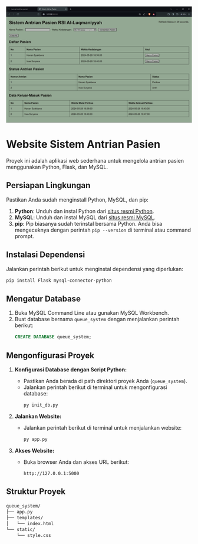 ![alt text](https://github.com/masrupin/antrian_pasien/blob/main/Screenshot%202024-05-28%20184018.png?raw=true)
# Website Sistem Antrian Pasien

Proyek ini adalah aplikasi web sederhana untuk mengelola antrian pasien menggunakan Python, Flask, dan MySQL.

## Persiapan Lingkungan

Pastikan Anda sudah menginstall Python, MySQL, dan pip:

1. **Python**: Unduh dan instal Python dari [situs resmi Python](https://www.python.org/downloads/).
2. **MySQL**: Unduh dan instal MySQL dari [situs resmi MySQL](https://dev.mysql.com/downloads/installer/).
3. **pip**: Pip biasanya sudah terinstal bersama Python. Anda bisa mengeceknya dengan perintah `pip --version` di terminal atau command prompt.

## Instalasi Dependensi

Jalankan perintah berikut untuk menginstal dependensi yang diperlukan:
```bash
pip install Flask mysql-connector-python

```
## Mengatur Database

1. Buka MySQL Command Line atau gunakan MySQL Workbench.
2. Buat database bernama `queue_system` dengan menjalankan perintah berikut:
   ```sql
   CREATE DATABASE queue_system;
   ```

## Mengonfigurasi Proyek

1. **Konfigurasi Database dengan Script Python:**
   - Pastikan Anda berada di path direktori proyek Anda (`queue_system`).
   - Jalankan perintah berikut di terminal untuk mengonfigurasi database:
     ```bash
     py init_db.py
     ```

2. **Jalankan Website:**
   - Jalankan perintah berikut di terminal untuk menjalankan website:
     ```bash
     py app.py
     ```

3. **Akses Website:**
   - Buka browser Anda dan akses URL berikut:
     ```
     http://127.0.0.1:5000
     ```

## Struktur Proyek

```plaintext
queue_system/
├── app.py
├── templates/
│   └── index.html
└── static/
    └── style.css

```

